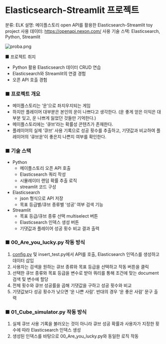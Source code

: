 # Elasticsearch-Streamlit 프로젝트

분류: ELK
설명: 메이플스토리 open API를 활용한 Elasticsearch-Streamlit toy project
사용 데이터: https://openapi.nexon.com/
사용 기술 스택: Elasticsearch, Python, Streamlit

![proba.png](Elasticsearch-Streamlit%20%E1%84%91%E1%85%B3%E1%84%85%E1%85%A9%E1%84%8C%E1%85%A6%E1%86%A8%E1%84%90%E1%85%B3%2080642898b2a24e9db446e516caaadde2/proba.png)

■ 프로젝트 취지

- Python 활용 Elasticsearch 데이터 CRUD 연습
- Elasticsearch와 Streamlit의 연결 경험
- 오픈 API 호출 경험

### ■ 프로젝트 개요

- 메이플스토리는 ‘운’으로 좌지우지되는 게임
- 하지만 플레이어 대부분은 본인의 운이 나쁘다고 생각한다.
(운 좋게 얻은 이익은 대부분 잊고, 운 나쁘게 잃었던 것들만 기억한다.)
- 메이플스토리에는 ‘큐브’라는 확률성 콘텐츠가 존재한다.
- 플레이어의 실제 ‘큐브’ 사용 기록으로 성공 횟수를 추출하고, 기댓값과 비교하여
플레이어의 ‘큐브운’이 좋은지 나쁜지 여부를 확인한다.

### ■ 기술 스택

- Python
    - 메이플스토리 오픈 API 호출
    - Elasticsearch 쿼리 작성
    - 시뮬레이터 랜덤 확률 추출 로직
    - streamlit 코드 구성
- Elasticsearch
    - json 형식으로 API 저장
    - 목표 등급별/큐브 종류별 ‘성공’ 여부 검색 기능
- Streamlit
    - 목표 등급/큐브 종류 선택 multiselect 버튼
    - Elasticsearch 인덱스 생성 버튼
    - 기댓값과 플레이어 성공 횟수 비교 결과 출력

### ■ 00_Are_you_lucky.py 작동 방식

1. [config.py](http://config.py) 및 insert_test.py에서 API를 호출, Elasticsearch 인덱스를 생성하고 데이터 삽입
2. 사용자는 검색을 원하는 큐브 종류와 목표 등급을 선택하고 작동 버튼을 클릭
3. 선택한 큐브 종류와 목표 등급을 변수로 받아 쿼리를 통해 조건에 맞는 document 검색 및 변수에 할당
4. 전체 횟수와 큐브 성공률을 곱해 기댓값을 구하고 성공 횟수와 비교
5. 기댓값보다 성공 횟수가 낮으면 ‘운 나쁜 사람’. 반대의 경우 ‘운 좋은 사람’ 문구 출력

### ■ 01_Cube_simulator.py 작동 방식

1. 실제 큐브 사용 기록을 불러오는 것이 아니라 큐브 성공 확률과 사용자가 지정한 횟수에 따라 Elasticsearch 인덱스 생성
2. 생성된 인덱스를 바탕으로 00_Are_you_lucky.py와 동일한 로직 작동